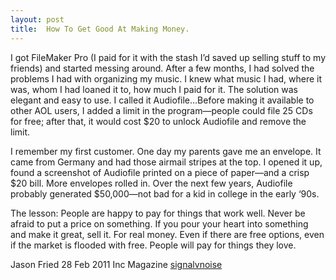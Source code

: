 ```yaml
---
layout: post
title:  How To Get Good At Making Money.
---
```

I got FileMaker Pro (I paid for it with the stash I’d saved up selling stuff to my friends) and started messing 
around. After a few months, I had solved the problems I had with organizing my music. I knew what music I had, 
where it was, whom I had loaned it to, how much I paid for it. The solution was elegant and easy to use. I 
called it Audiofile…Before making it available to other AOL users, I added a limit in the program—people could 
file 25 CDs for free; after that, it would cost $20 to unlock Audiofile and remove the limit. 

I remember my first customer. One day my parents gave me an envelope. It came from Germany and had those 
airmail stripes at the top. I opened it up, found a screenshot of Audiofile printed on a piece of paper—and a 
crisp $20 bill. More envelopes rolled in. Over the next few years, Audiofile probably generated $50,000—not bad 
for a kid in college in the early ‘90s. 

The lesson: People are happy to pay for things that work well. Never be afraid to put a price on something. If 
you pour your heart into something and make it great, sell it. For real money. Even if there are free options, 
even if the market is flooded with free. People will pay for things they love. 


Jason Fried
28 Feb 2011 
Inc Magazine
[signalvnoise](https://signalvnoise.com)
